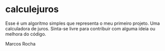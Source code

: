 # calculejuros
Esse é um algorítmo simples que representa o meu primeiro projeto. Uma calculadora de juros. 
Sinta-se livre para contribuir com alguma ideia ou melhora do código.

Marcos Rocha

